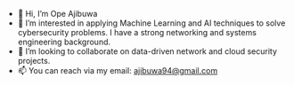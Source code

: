 - 👋 Hi, I’m Ope Ajibuwa
- 👀 I’m interested in applying Machine Learning and AI techniques to solve cybersecurity problems. I have a strong networking and systems engineering background. 
- 💞️ I’m looking to collaborate on data-driven network and cloud security projects.
- 📫 You can reach via my email: ajibuwa94@gmail.com

<!---
opeajibuwa/opeajibuwa is a ✨ special ✨ repository because its `README.md` (this file) appears on your GitHub profile.
You can click the Preview link to take a look at your changes.
--->

